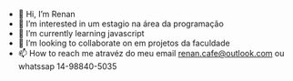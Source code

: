 - 👋 Hi, I’m  Renan
- 👀 I’m interested in  um estagio na  área da programação    
- 🌱 I’m currently learning  javascript               
- 💞️ I’m looking to collaborate on  em projetos  da faculdade
- 📫 How to reach me  atravéz do meu email renan.cafe@outlook.com ou whatssap 14-98840-5035

<!---
041067/041067 is a ✨ special ✨ repository because its `README.md` (this file) appears on your GitHub profile.
You can click the Preview link to take a look at your changes.
--->
